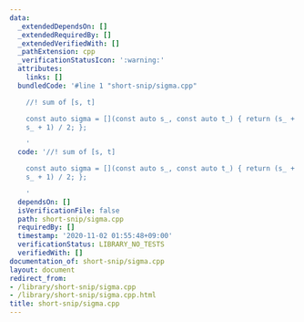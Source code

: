 ```yaml
---
data:
  _extendedDependsOn: []
  _extendedRequiredBy: []
  _extendedVerifiedWith: []
  _pathExtension: cpp
  _verificationStatusIcon: ':warning:'
  attributes:
    links: []
  bundledCode: '#line 1 "short-snip/sigma.cpp"

    //! sum of [s, t]

    const auto sigma = [](const auto s_, const auto t_) { return (s_ + t_) * (t_ -
    s_ + 1) / 2; };

    '
  code: '//! sum of [s, t]

    const auto sigma = [](const auto s_, const auto t_) { return (s_ + t_) * (t_ -
    s_ + 1) / 2; };

    '
  dependsOn: []
  isVerificationFile: false
  path: short-snip/sigma.cpp
  requiredBy: []
  timestamp: '2020-11-02 01:55:48+09:00'
  verificationStatus: LIBRARY_NO_TESTS
  verifiedWith: []
documentation_of: short-snip/sigma.cpp
layout: document
redirect_from:
- /library/short-snip/sigma.cpp
- /library/short-snip/sigma.cpp.html
title: short-snip/sigma.cpp
---
```

